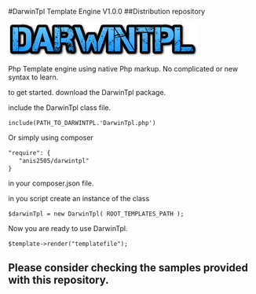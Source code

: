 #DarwinTpl Template Engine V1.0.0
##Distribution repository

![GitHub Logo](/images/logo.png)

Php Template engine using native Php markup.
No complicated or new syntax to learn.

to get started. download the DarwinTpl package.

include the DarwinTpl class file.

	include(PATH_TO_DARWINTPL.'DarwinTpl.php')
	
Or simply using composer

	"require": {
	   "anis2505/darwintpl"
	}

in your composer.json file.

in you script create an instance of the class

	$darwinTpl = new DarwinTpl( ROOT_TEMPLATES_PATH );

Now you are ready to use DarwinTpl.

	$template->render("templatefile");

## Please consider checking the samples provided with this repository.
